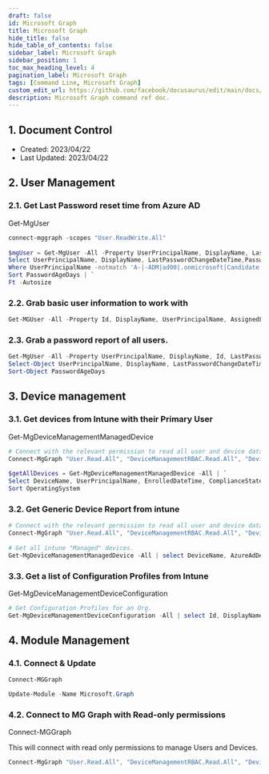```yaml
---
draft: false
id: Microsoft Graph
title: Microsoft Graph
hide_title: false
hide_table_of_contents: false
sidebar_label: Microsoft Graph
sidebar_position: 1
toc_max_heading_level: 4 
pagination_label: Microsoft Graph
tags: [Command Line, Microsoft Graph]
custom_edit_url: https://github.com/facebook/docusaurus/edit/main/docs/api-doc-markdown.md
description: Microsoft Graph command ref doc.
---
```


## 1. Document Control

- Created: 2023/04/22
- Last Updated: 2023/04/22

## 2. User Management

### 2.1. Get Last Password reset time from Azure AD

Get-MgUser

```powershell showLineNumbers
connect-mggraph -scopes "User.ReadWrite.All"
 
$mgUser = Get-MgUser -All -Property UserPrincipalName, DisplayName, LastPasswordChangeDateTime,PasswordPolicies | `
Select UserPrincipalName, DisplayName, LastPasswordChangeDateTime,PasswordPolicies, @{l='PasswordAgeDays';e={ (New-TimeSpan -Start $_.LastPasswordChangeDateTime -End (get-date) ).TotalDays -as [int] }} | `
Where UserPrincipalName -notmatch 'A-|-ADM|ad00|.onmicrosoft|Candidate' | `
Sort PasswordAgeDays | `
Ft -Autosize
```

### 2.2. Grab basic user information to work with

```powershell showLineNumbers
Get-MGUser -All -Property Id, DisplayName, UserPrincipalName, AssignedLicenses | Select Id, DisplayName, UserPrincipalName, AssignedLicenses
```

### 2.3. Grab a password report of all users.

```powershell showLineNumbers
Get-MgUser -All -Property UserPrincipalName, DisplayName, Id, LastPasswordChangeDateTime,PasswordPolicies | `
Select-Object UserPrincipalName, DisplayName, LastPasswordChangeDateTime,PasswordPolicies, @{l='PasswordAgeDays';e={ (New-TimeSpan -Start $_.LastPasswordChangeDateTime -End (get-date) )TotalDays -as [int] }} | ` 
Sort-Object PasswordAgeDays 
 ```

## 3. Device management

### 3.1. Get devices from Intune with their Primary User

Get-MgDeviceManagementManagedDevice

```powershell showLineNumbers
# Connect with the relevant permission to read all user and device data.
Connect-MgGraph "User.Read.All", "DeviceManagementRBAC.Read.All", "DeviceManagementServiceConfig.Read.All", "DeviceManagementConfiguration.Read.All", "DeviceManagementManagedDevices.Read.All"
 
$getAllDevices = Get-MgDeviceManagementManagedDevice -All | `
Select DeviceName, UserPrincipalName, EnrolledDateTime, ComplianceState, IsEncrypted, LastSyncDateTime, Id , Manufacturer, Model, OperatingSystem, OSVersion, SerialNumber,@{l='PrimaryUser';e={  $device = $_ ; Get-MgDeviceManagementManagedDeviceUser -ManagedDeviceId $device.id | select -expandproperty UserPrincipalName  }} | `
Sort OperatingSystem
```

### 3.2. Get Generic Device Report from intune

```powershell showLineNumbers
# Connect with the relevant permission to read all user and device data.
Connect-MgGraph "User.Read.All", "DeviceManagementRBAC.Read.All", "DeviceManagementServiceConfig.Read.All", "DeviceManagementConfiguration.Read.All", "DeviceManagementManagedDevices.Read.All"
 
# Get all intune "Managed" devices.
Get-MgDeviceManagementManagedDevice -All | select DeviceName, AzureAdDeviceId, UserPrincipalName, Id, ComplianceState, EnrolledDateTime, LastSyncDateTime, Manufacturer, Model, OSVersion, SerialNumber | sort UserPrincipalName |  ft -AutoSize
```

### 3.3. Get a list of Configuration Profiles from Intune

Get-MgDeviceManagementDeviceConfiguration

```powershell showLineNumbers
# Get Configuration Profiles for an Org.
Get-MgDeviceManagementDeviceConfiguration -All | select Id, DisplayName
```

## 4. Module Management

### 4.1. Connect & Update

```powershell showLineNumbers
Connect-MGGraph

Update-Module -Name Microsoft.Graph
```
 
### 4.2. Connect to MG Graph with Read-only permissions

Connect-MGGraph

This will connect with read only permissions to manage Users and Devices.

```powershell showLineNumbers
Connect-MgGraph "User.Read.All", "DeviceManagementRBAC.Read.All", "DeviceManagementServiceConfig.Read.All", "DeviceManagementConfiguration.Read.All", "DeviceManagementManagedDevices.Read.All" 
```
